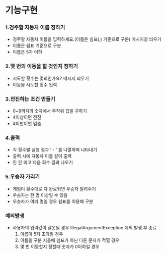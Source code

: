 # 기능구현

### 1.경주할 자동차 이름 정하기

- 경주할 자동차 이름을 입력하세요.(이름은 쉼표(,) 기준으로 구분) 메시지창 띄우기
- 이름은 쉼표 기준으로 구분
- 이름은 5자 이하

### 2.몇 번의 이동을 할 것인지 정하기

- 시도할 횟수는 몇회인가요? 메시지 띄우기
- 이동을 시도할 횟수 입력

### 3.전진하는 조건 만들기

- 0~9까지의 숫자에서 무작위 값을 구하기
- 4이상이면 전진
- 4미만이면 멈춤

### 4.출력

- 각 횟수별 실행 결과 ‘ - ’ 를 나열하며 나타내기
- 출력 시에 자동차 이름 같이 출력
- 한 칸 띄고 다음 회수 결과 나오기

### 5.우승자 가리기

- 게임이 횟수대로 다 완료되면 우승자 알려주기
- 우승자는 한 명 이상일 수 있음
- 우승자가 여러 명일 경우 쉼표를 이용해 구분

### 예외발생

- 사용자의 입력값이 잘못될 경우 IllegalArgumentException 예외 발생 후 종료
    1. 이름이 5자 초과일 경우
    2. 이름을 구분 지을때 쉼표가 아닌 다른 문자가 적힐 경우
    3. 몇 번 이동할지 정할때 숫자가 0이하일 경우